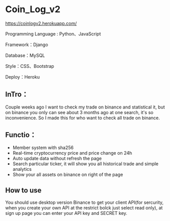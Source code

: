 # Coin_Log_v2

<https://coinlogv2.herokuapp.com/>

Programming Language : Python、JavaScript

Framework：Django

Database：MySQL

Style：CSS、Bootstrap

Deploy：Heroku

## InTro：
Couple weeks ago I want to check my trade on binance and statistical it, but on binance you only can see about 3 months ago at one search, it's so inconvenience.
So I made this for who want to check all trade on binance.

## Functio：
* Member system with sha256
* Real-time cryptocurrency price and price change on 24h
* Auto update data without refresh the page
* Search particular ticker, it will show you all historical trade and simple analytics
* Show your all assets on binance on right of the page

## How to use
You should use desktop version Binance to get your client API(for sercurity, when you create your own API at the restrict bolck just select read only), at sign up page you can enter your API key and SECRET key.
